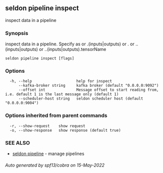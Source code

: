 ## seldon pipeline inspect

inspect data in a pipeline

### Synopsis

inspect data in a pipeline. Specify as <pipelineName> or <pipelinename>.(inputs|outputs) or  <pipeineName>.<stepName> or <pipelineName>.<stepName>.(inputs|outputs) or <pipelineName>.<stepName>.(inputs|outputs).tensorName

```
seldon pipeline inspect [flags]
```

### Options

```
  -h, --help                    help for inspect
      --kafka-broker string     kafka broker (default "0.0.0.0:9092")
      --offset int              Message offset to start reading from, i.e. default 1 is the last message only (default 1)
      --scheduler-host string   seldon scheduler host (default "0.0.0.0:9004")
```

### Options inherited from parent commands

```
  -r, --show-request    show request
  -o, --show-response   show response (default true)
```

### SEE ALSO

* [seldon pipeline](seldon_pipeline.md)	 - manage pipelines

###### Auto generated by spf13/cobra on 15-May-2022
